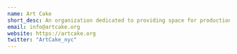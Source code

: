 ```yaml
---
name: Art Cake
short_desc: An organization dedicated to providing space for production.
email: info@artcake.org
website: https://artcake.org
twitter: "ArtCake_nyc"
---
```

